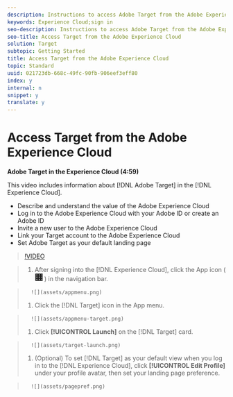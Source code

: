 ```yaml
---
description: Instructions to access Adobe Target from the Adobe Experience Cloud.
keywords: Experience Cloud;sign in
seo-description: Instructions to access Adobe Target from the Adobe Experience Cloud.
seo-title: Access Target from the Adobe Experience Cloud
solution: Target
subtopic: Getting Started
title: Access Target from the Adobe Experience Cloud
topic: Standard
uuid: 021723db-668c-49fc-90fb-906eef3eff80
index: y
internal: n
snippet: y
translate: y
---
```


# Access Target from the Adobe Experience Cloud

**Adobe Target in the Experience Cloud (4:59)** 

This video includes information about [!DNL  Adobe Target] in the [!DNL  Experience Cloud]. 


* Describe and understand the value of the Adobe Experience Cloud
* Log in to the Adobe Experience Cloud with your Adobe ID or create an Adobe ID
* Invite a new user to the Adobe Experience Cloud
* Link your Target account to the Adobe Experience Cloud
* Set Adobe Target as your default landing page


>[!VIDEO](https://vimeo.com/7lwYrYC7vdM) 

>1. After signing into the [!DNL  Experience Cloud], click the App icon (  ![](assets/icon_mc_apps.png) ) in the navigation bar.

>       ![](assets/appmenu.png) 
>1. Click the [!DNL  Target] icon in the App menu.

>       ![](assets/appmenu-target.png) 
>1. Click **[!UICONTROL  Launch]** on the [!DNL  Target] card.

>       ![](assets/target-launch.png) 
>1. (Optional) To set [!DNL  Target] as your default view when you log in to the [!DNL  Experience Cloud], click **[!UICONTROL  Edit Profile]** under your profile avatar, then set your landing page preference.

>       ![](assets/pagepref.png) 
